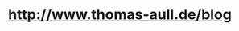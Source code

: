 ---
layout: post
title: http://www.thomas-aull.de/blog
image: thomas-aull.deblog-2011-12-15-clipped.png
---